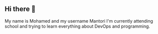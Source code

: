 ## Hi there 👋
My name is Mohamed and my username Mantori
I'm currently attending school and trying to learn everything about DevOps and programming.
